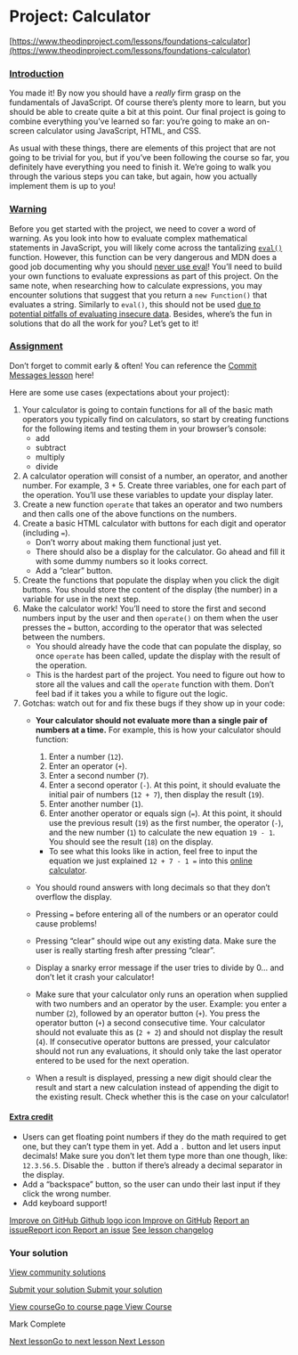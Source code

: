 # Project: Calculator

[https://www.theodinproject.com/lessons/foundations-calculator](https://www.theodinproject.com/lessons/foundations-calculator)

### [Introduction](#introduction)

You made it! By now you should have a _really_ firm grasp on the fundamentals of JavaScript. Of course there’s plenty more to learn, but you should be able to create quite a bit at this point. Our final project is going to combine everything you’ve learned so far: you’re going to make an on-screen calculator using JavaScript, HTML, and CSS.

As usual with these things, there are elements of this project that are not going to be trivial for you, but if you’ve been following the course so far, you definitely have everything you need to finish it. We’re going to walk you through the various steps you can take, but again, how you actually implement them is up to you!

### [Warning](#warning)

Before you get started with the project, we need to cover a word of warning. As you look into how to evaluate complex mathematical statements in JavaScript, you will likely come across the tantalizing [`eval()`](https://developer.mozilla.org/en-US/docs/Web/JavaScript/Reference/Global_Objects/eval) function. However, this function can be very dangerous and MDN does a good job documenting why you should [never use eval](https://developer.mozilla.org/en-US/docs/Web/JavaScript/Reference/Global_Objects/eval#never_use_direct_eval!)! You’ll need to build your own functions to evaluate expressions as part of this project. On the same note, when researching how to calculate expressions, you may encounter solutions that suggest that you return a `new Function()` that evaluates a string. Similarly to `eval()`, this should not be used [due to potential pitfalls of evaluating insecure data](https://stackoverflow.com/questions/4599857/are-eval-and-new-function-the-same-thing). Besides, where’s the fun in solutions that do all the work for you? Let’s get to it!

### [Assignment](#assignment)

Don’t forget to commit early & often! You can reference the [Commit Messages lesson](https://www.theodinproject.com/paths/foundations/courses/foundations/lessons/commit-messages) here!

Here are some use cases (expectations about your project):

1.  Your calculator is going to contain functions for all of the basic math operators you typically find on calculators, so start by creating functions for the following items and testing them in your browser’s console:
    *   add
    *   subtract
    *   multiply
    *   divide
2.  A calculator operation will consist of a number, an operator, and another number. For example, 3 + 5. Create three variables, one for each part of the operation. You’ll use these variables to update your display later.
3.  Create a new function `operate` that takes an operator and two numbers and then calls one of the above functions on the numbers.
4.  Create a basic HTML calculator with buttons for each digit and operator (including `=`).
    *   Don’t worry about making them functional just yet.
    *   There should also be a display for the calculator. Go ahead and fill it with some dummy numbers so it looks correct.
    *   Add a “clear” button.
5.  Create the functions that populate the display when you click the digit buttons. You should store the content of the display (the number) in a variable for use in the next step.
6.  Make the calculator work! You’ll need to store the first and second numbers input by the user and then `operate()` on them when the user presses the `=` button, according to the operator that was selected between the numbers.
    *   You should already have the code that can populate the display, so once `operate` has been called, update the display with the result of the operation.
    *   This is the hardest part of the project. You need to figure out how to store all the values and call the `operate` function with them. Don’t feel bad if it takes you a while to figure out the logic.
7.  Gotchas: watch out for and fix these bugs if they show up in your code:
    *   **Your calculator should not evaluate more than a single pair of numbers at a time.** For example, this is how your calculator should function:
        
        1.  Enter a number (`12`).
        2.  Enter an operator (`+`).
        3.  Enter a second number (`7`).
        4.  Enter a second operator (`-`). At this point, it should evaluate the initial pair of numbers (`12 + 7`), then display the result (`19`).
        5.  Enter another number (`1`).
        6.  Enter another operator or equals sign (`=`). At this point, it should use the previous result (`19`) as the first number, the operator (`-`), and the new number (`1`) to calculate the new equation `19 - 1`. You should see the result (`18`) on the display.
        
        *   To see what this looks like in action, feel free to input the equation we just explained `12 + 7 - 1 =` into this [online calculator](https://www.calculatorsoup.com/calculators/math/basic.php).
    *   You should round answers with long decimals so that they don’t overflow the display.
    *   Pressing `=` before entering all of the numbers or an operator could cause problems!
    *   Pressing “clear” should wipe out any existing data. Make sure the user is really starting fresh after pressing “clear”.
    *   Display a snarky error message if the user tries to divide by 0… and don’t let it crash your calculator!
    *   Make sure that your calculator only runs an operation when supplied with two numbers and an operator by the user. Example: you enter a number (`2`), followed by an operator button (`+`). You press the operator button (`+`) a second consecutive time. Your calculator should not evaluate this as (`2 + 2`) and should not display the result (`4`). If consecutive operator buttons are pressed, your calculator should not run any evaluations, it should only take the last operator entered to be used for the next operation.
    *   When a result is displayed, pressing a new digit should clear the result and start a new calculation instead of appending the digit to the existing result. Check whether this is the case on your calculator!

#### [Extra credit](#extra-credit)

*   Users can get floating point numbers if they do the math required to get one, but they can’t type them in yet. Add a `.` button and let users input decimals! Make sure you don’t let them type more than one though, like: `12.3.56.5`. Disable the `.` button if there’s already a decimal separator in the display.
*   Add a “backspace” button, so the user can undo their last input if they click the wrong number.
*   Add keyboard support!

[Improve on GitHub Github logo icon Improve on GitHub](https://github.com/TheOdinProject/curriculum/edit/main/foundations/javascript_basics/project_calculator.md) [Report an issueReport icon Report an issue](https://github.com/TheOdinProject/curriculum/issues/new?labels=Status%3A+Needs+Triage&lesson-link=https%3A%2F%2Fwww.theodinproject.com%2Flessons%2Ffoundations-calculator&template=suggestion.yaml&title=Calculator%3A+%3CShort+description+of+your+suggestion%3E) [See lesson changelog](https://github.com/TheOdinProject/curriculum/commits/main/foundations/javascript_basics/project_calculator.md)

### Your solution

[View community solutions](/lessons/foundations-calculator/project_submissions)

[Submit your solution Submit your solution](/lessons/foundations-calculator/project_submissions/new)

[View courseGo to course page View Course](/paths/foundations/courses/foundations)

Mark Complete

[Next lessonGo to next lesson Next Lesson](/lessons/foundations-choose-your-path-forward)